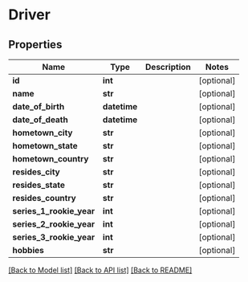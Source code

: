 # Driver

## Properties
Name | Type | Description | Notes
------------ | ------------- | ------------- | -------------
**id** | **int** |  | [optional] 
**name** | **str** |  | [optional] 
**date_of_birth** | **datetime** |  | [optional] 
**date_of_death** | **datetime** |  | [optional] 
**hometown_city** | **str** |  | [optional] 
**hometown_state** | **str** |  | [optional] 
**hometown_country** | **str** |  | [optional] 
**resides_city** | **str** |  | [optional] 
**resides_state** | **str** |  | [optional] 
**resides_country** | **str** |  | [optional] 
**series_1_rookie_year** | **int** |  | [optional] 
**series_2_rookie_year** | **int** |  | [optional] 
**series_3_rookie_year** | **int** |  | [optional] 
**hobbies** | **str** |  | [optional] 

[[Back to Model list]](../README.md#documentation-for-models) [[Back to API list]](../README.md#documentation-for-api-endpoints) [[Back to README]](../README.md)

